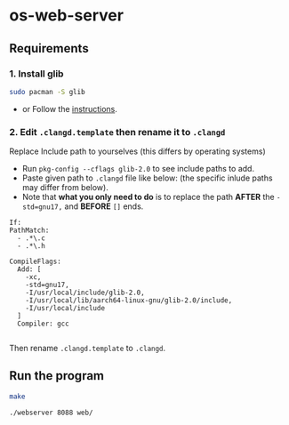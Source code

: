# os-web-server

## Requirements

### 1. Install glib

```bash
sudo pacman -S glib
```

- or Follow the [instructions](https://github.com/GNOME/glib/blob/main/INSTALL.md).

### 2. Edit `.clangd.template` then rename it to `.clangd`

Replace Include path to yourselves (this differs by operating systems)
 - Run `pkg-config --cflags glib-2.0` to see include paths to add.
 - Paste given path to `.clangd` file like below: (the specific inlude paths may differ from below).
 - Note that **what you only need to do** is to replace the path **AFTER** the `-std=gnu17,` and **BEFORE** `[]` ends.
  ```clangd
  If:
  PathMatch: 
    - .*\.c
    - .*\.h

  CompileFlags:
    Add: [
      -xc, 
      -std=gnu17, 
      -I/usr/local/include/glib-2.0, 
      -I/usr/local/lib/aarch64-linux-gnu/glib-2.0/include, 
      -I/usr/local/include
    ]
    Compiler: gcc
      
  ```
Then rename `.clangd.template` to `.clangd`.

## Run the program

```bash
make
```

```bash
./webserver 8088 web/
```